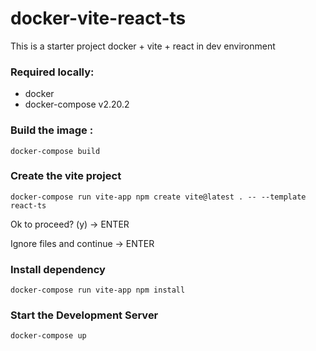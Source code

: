 # docker-vite-react-ts
This is a starter project docker + vite + react in dev environment

### Required locally:
- docker
- docker-compose v2.20.2

### Build the image :
```
docker-compose build
```

### Create the vite project
```
docker-compose run vite-app npm create vite@latest . -- --template react-ts
```
Ok to proceed? (y) -> ENTER

Ignore files and continue -> ENTER

### Install dependency
```
docker-compose run vite-app npm install
```

### Start the Development Server
```
docker-compose up
```